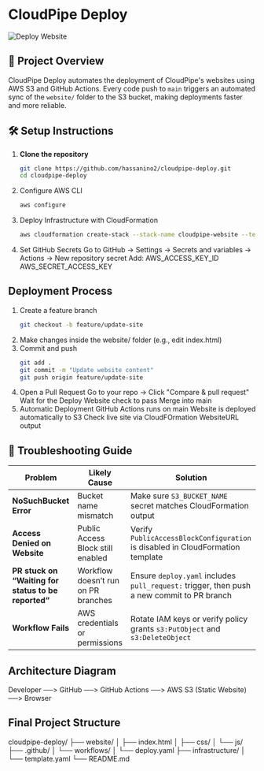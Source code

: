 # CloudPipe Deploy

![Deploy Website](https://github.com/hassanino2/cloudpipe-deploy/actions/workflows/deploy.yaml/badge.svg)

## 📌 Project Overview
CloudPipe Deploy automates the deployment of CloudPipe's websites using AWS S3 and GitHub Actions.
Every code push to `main` triggers an automated sync of the `website/` folder to the S3 bucket, making deployments faster and more reliable.

## 🛠️ Setup Instructions
1. **Clone the repository**
   ```bash
   git clone https://github.com/hassanino2/cloudpipe-deploy.git
   cd cloudpipe-deploy
2. Configure AWS CLI
   ```bash
   aws configure
3. Deploy Infrastructure with CloudFormation
   ```bash
   aws cloudformation create-stack --stack-name cloudpipe-website --template-body file://infrastructure/template.yaml --capabilities CAPABILITY_IAM
4. Set GitHub Secrets
   Go to GitHub -> Settings -> Secrets and variables -> Actions -> New repository secret
   Add: 
      AWS_ACCESS_KEY_ID
      AWS_SECRET_ACCESS_KEY

## Deployment Process
1. Create a feature branch
   ```bash
   git checkout -b feature/update-site
2. Make changes inside the website/ folder (e.g., edit index.html)
3. Commit and push
   ```bash
   git add .
   git commit -m "Update website content"
   git push origin feature/update-site
5. Open a Pull Request
   Go to your repo -> Click "Compare & pull request"
   Wait for the Deploy Website check to pass
   Merge into main
6. Automatic Deployment
   GitHub Actions runs on main
   Website is deployed automatically to S3
   Check live site via CloudFOrmation WebsiteURL output
   
## 🧰 Troubleshooting Guide

| Problem | Likely Cause | Solution |
|--------|---------------|---------|
| **NoSuchBucket Error** | Bucket name mismatch | Make sure `S3_BUCKET_NAME` secret matches CloudFormation output |
| **Access Denied on Website** | Public Access Block still enabled | Verify `PublicAccessBlockConfiguration` is disabled in CloudFormation template |
| **PR stuck on “Waiting for status to be reported”** | Workflow doesn’t run on PR branches | Ensure `deploy.yaml` includes `pull_request:` trigger, then push a new commit to PR branch |
| **Workflow Fails** | AWS credentials or permissions | Rotate IAM keys or verify policy grants `s3:PutObject` and `s3:DeleteObject` |


 ## Architecture Diagram
 Developer ──> GitHub ──> GitHub Actions ──> AWS S3 (Static Website) ──> Browser

 ## Final Project Structure
 cloudpipe-deploy/
├── website/
│   ├── index.html
│   ├── css/
│   └── js/
├── .github/
│   └── workflows/
│       └── deploy.yaml
├── infrastructure/
│   └── template.yaml
└── README.md
